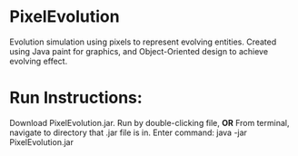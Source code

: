 # PixelEvolution
Evolution simulation using pixels to represent evolving entities. Created using Java paint for graphics, and Object-Oriented design to achieve evolving effect.

# Run Instructions:
Download PixelEvolution.jar.
Run by double-clicking file,
**OR**
From terminal, navigate to directory that .jar file is in.
Enter command: java -jar PixelEvolution.jar
